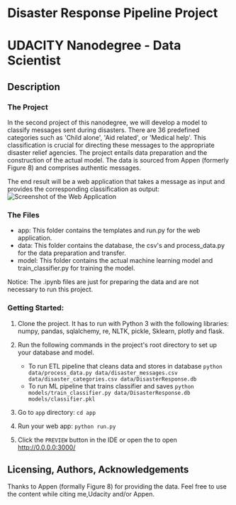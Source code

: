 # Disaster Response Pipeline Project
# UDACITY Nanodegree - Data Scientist

## Description
### The Project
In the second project of this nanodegree, we will develop a model to classify messages sent during disasters. There are 36 predefined categories such as 'Child alone', 'Aid related', or 'Medical help'. This classification is crucial for directing these messages to the appropriate disaster relief agencies. The project entails data preparation and the construction of the actual model. The data is sourced from Appen (formerly Figure 8) and comprises authentic messages.

The end result will be a web application that takes a message as input and provides the corresponding classification as output:
![Screenshot of the Web Application](//screenshots/udacity_webapp_dr.png)

### The Files
- app: This folder contains the templates and run.py for the web application.
- data: This folder contains the database, the csv's and process_data.py for the data preparation and transfer.
- model: This folder contains the actual machine learning model and train_classifier.py for training the model.

Notice: The .ipynb files are just for preparing the data and are not necessary to run this project.

### Getting Started:
1. Clone the project. It has to run with Python 3 with the following libraries: numpy, pandas, sqlalchemy, re, NLTK, pickle, Sklearn, plotly and flask.

2. Run the following commands in the project's root directory to set up your database and model.

    - To run ETL pipeline that cleans data and stores in database
        `python data/process_data.py data/disaster_messages.csv data/disaster_categories.csv data/DisasterResponse.db`
    - To run ML pipeline that trains classifier and saves
        `python models/train_classifier.py data/DisasterResponse.db models/classifier.pkl`

3. Go to `app` directory: `cd app`

4. Run your web app: `python run.py`

5. Click the `PREVIEW` button in the IDE or open the to open http://0.0.0.0:3000/

## Licensing, Authors, Acknowledgements
Thanks to Appen (formally Figure 8) for providing the data. Feel free to use the content while citing me,Udacity and/or Appen.